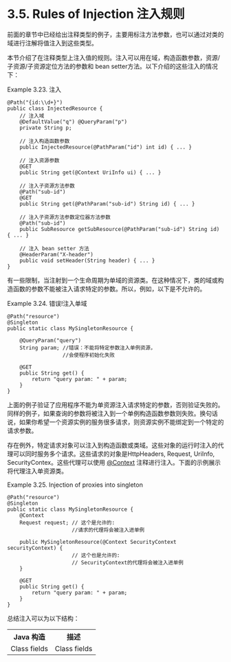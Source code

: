 3.5. Rules of Injection 注入规则
========================

前面的章节中已经给出注释类型的例子，主要用标注方法参数，也可以通过对类的域进行注解将值注入到这些类型。

本节介绍了在注释类型上注入值的规则。注入可以用在域，构造函数参数，资源/子资源/子资源定位方法的参数和 bean setter方法。以下介绍的这些注入的情况下：

Example 3.23. 注入
	
	@Path("{id:\\d+}")
	public class InjectedResource {
	    // 注入域
	    @DefaultValue("q") @QueryParam("p")
	    private String p;
	 
	    // 注入构造函数参数
	    public InjectedResource(@PathParam("id") int id) { ... }
	 
	    // 注入资源参数
	    @GET
	    public String get(@Context UriInfo ui) { ... }
	 
	    // 注入子资源方法参数
	    @Path("sub-id")
	    @GET
	    public String get(@PathParam("sub-id") String id) { ... }
	 
	    // 注入子资源方法参数定位器方法参数
	    @Path("sub-id")
	    public SubResource getSubResource(@PathParam("sub-id") String id) { ... }
	 
	    // 注入 bean setter 方法
	    @HeaderParam("X-header")
	    public void setHeader(String header) { ... }
	}

有一些限制，当注射到一个生命周期为单域的资源类。在这种情况下，类的域或构造函数的参数不能被注入请求特定的参数。所以，例如，以下是不允许的。

Example 3.24. 错误!注入单域

	@Path("resource")
	@Singleton
	public static class MySingletonResource {
	 
	    @QueryParam("query")
	    String param; //错误：不能将特定参数注入单例资源，
					  //会使程序初始化失败
	 
	    @GET
	    public String get() {
	        return "query param: " + param;
	    }
	}

上面的例子验证了应用程序不能为单资源注入请求特定的参数，否则验证失败的。同样的例子，如果查询的参数将被注入到一个单例构造函数参数则失败。换句话说，如果你希望一个资源实例的服务很多请求，则资源实例不能绑定到一个特定的请求参数。

存在例外，特定请求对象可以注入到构造函数或类域。这些对象的运行时注入的代理可以同时服务多个请求。这些请求的对象是HttpHeaders, Request, UriInfo, SecurityContex。这些代理可以使用 [@Context](http://jax-rs-spec.java.net/nonav/$%7Bjaxrs.api.version%7D/apidocs/javax/ws/rs/core/Context.html) 注释进行注入。下面的示例展示将代理注入单资源类。

Example 3.25. Injection of proxies into singleton

	@Path("resource")
	@Singleton
	public static class MySingletonResource {
	    @Context
	    Request request; // 这个是允许的: 
						 //请求的代理将会被注入进单例
	 
	    public MySingletonResource(@Context SecurityContext securityContext) {
						 // 这个也是允许的: 
						 // SecurityContext的代理将会被注入进单例
	    }
	 
	    @GET
	    public String get() {
	        return "query param: " + param;
	    }
	}

总结注入可以为以下结构：

<table>
<tr>
<th>Java 构造</th>
<th>描述</th>
</tr>

<tr>
<td>Class fields</td>
<td>Class fields</td>
</tr>
</table>